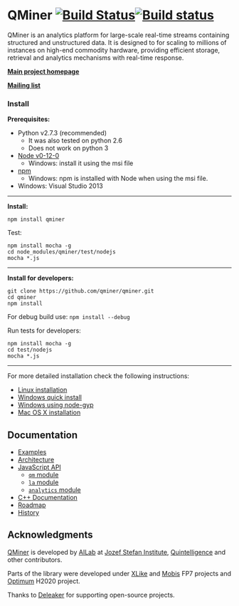 QMiner [![Build Status](https://travis-ci.org/qminer/qminer.svg?branch=master)](https://travis-ci.org/qminer/qminer)[![Build status](https://ci.appveyor.com/api/projects/status/3klwdwgr2aqavtr2?svg=true)](https://ci.appveyor.com/project/rupnikj/qminer-19v7t)
======

QMiner is an analytics platform for large-scale real-time streams containing structured and
unstructured data. It is designed to for scaling to millions of instances on high-end commodity 
hardware, providing efficient storage, retrieval and analytics mechanisms with real-time response. 

**[Main project homepage](http://qminer.ijs.si/)**

**[Mailing list](https://groups.google.com/forum/#!forum/qminer)**


### Install 

**Prerequisites:**

 - Python v2.7.3 (recommended)
   - It was also tested on python 2.6
   - Does not work on python 3
 - [Node v0-12-0](http://blog.nodejs.org/2015/02/06/node-v0-12-0-stable/)
   - Windows: install it using the msi file
 - [npm](https://www.npmjs.com/package/npm)
   - Windows: npm is installed with Node when using the msi file.
 - Windows: Visual Studio 2013

---

**Install:**

	npm install qminer

Test:

	npm install mocha -g
	cd node_modules/qminer/test/nodejs
	mocha *.js

---

**Install for developers:**

	git clone https://github.com/qminer/qminer.git
	cd qminer
	npm install

For debug build use: `npm install --debug`

Run tests for developers: 

	npm install mocha -g
	cd test/nodejs
	mocha *.js

---

For more detailed installation check the following instructions:
- [Linux installation](https://github.com/qminer/qminer/wiki/Installation-on-Linux)
- [Windows quick install](https://github.com/qminer/qminer/wiki/Quick-Installation-on-Windows)
- [Windows using node-gyp](https://github.com/qminer/qminer/wiki/Installation-on-Windows)
- [Mac OS X installation](https://github.com/qminer/qminer/wiki/Installation-on-Mac-OSX)

## Documentation

+ [Examples](https://github.com/qminer/qminer/wiki/Example)
+ [Architecture](https://github.com/qminer/qminer/wiki/Architecture)
+ [JavaScript API](https://rawgit.com/rupnikj/qminer/master/nodedoc/index.html)
  + [`qm` module](https://rawgit.com/rupnikj/qminer/master/nodedoc/module-qm.html)
  + [`la` module](https://rawgit.com/rupnikj/qminer/master/nodedoc/module-la.html)
  + [`analytics` module](https://rawgit.com/rupnikj/qminer/master/nodedoc/module-analytics.html)
+ [C++ Documentation](http://agava.ijs.si/~blazf/qminer/)
+ [Roadmap](https://github.com/qminer/qminer/wiki/Roadmap)
+ [History](https://github.com/qminer/qminer/wiki/History)

## Acknowledgments

[QMiner](http://qminer.ijs.si/) is developed by [AILab](http://ailab.ijs.si/) at 
[Jozef Stefan Institute](http://www.ijs.si/), [Quintelligence](http://quintelligence.com) and other contributors.

Parts of the library were developed under [XLike](http://www.xlike.org/) and [Mobis](https://sites.google.com/site/mobiseuprojecteu/) FP7 projects and [Optimum](http://www.optimumproject.eu/) H2020 project.

Thanks to [Deleaker](http://deleaker.com) for supporting open-source projects.
